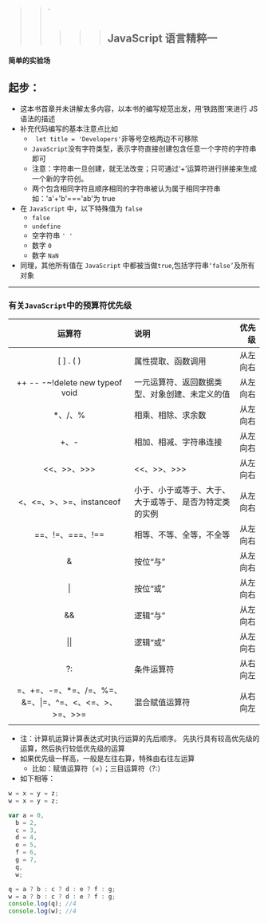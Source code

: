> > `
> >
> > > > > ## JavaScript 语言精粹一

#### 简单的实验场

## 起步：

- 这本书首章并未讲解太多内容，以本书的编写规范出发，用‘铁路图’来进行 JS 语法的描述
- 补充代码编写的基本注意点比如
  - ` let title = 'Developers'`非等号空格两边不可移除
  - `JavaScript`没有字符类型，表示字符直接创建包含任意一个字符的字符串即可
  - 注意：字符串一旦创建，就无法改变；只可通过‘+’运算符进行拼接来生成一个新的字符创。
  - 两个包含相同字符且顺序相同的字符串被认为属于相同字符串如：'a'+'b'==='ab'为 true
- 在 `JavaScript` 中，以下特殊值为 `false`
  - `false`
  - `undefine`
  - 空字符串 `' '`
  - 数字 `0`
  - 数字 `NaN`
- 同理，其他所有值在 `JavaScript` 中都被当做`true`,包括字符串`‘false’`及所有对象

---

### 有关`JavaScript`中的预算符优先级

|                         运算符                         | 说明                                                   |   优先级 |
| :----------------------------------------------------: | :----------------------------------------------------- | -------: |
|                       [ ] . ( )                        | 属性提取、函数调用                                     | 从左向右 |
|            ++ -- -~!delete new typeof void             | 一元运算符、返回数据类型、对象创建、未定义的值         | 从左向右 |
|                        \*、/、%                        | 相乘、相除、求余数                                     | 从左向右 |
|                          +、-                          | 相加、相减、字符串连接                                 | 从左向右 |
|                      <<、>>、>>>                       | <<、>>、>>>                                            | 从左向右 |
|                <、<=、>、>=、instanceof                | 小于、小于或等于、大于、大于或等于、是否为特定类的实例 | 从左向右 |
|                    ==、!=、===、!==                    | 相等、不等、全等，不全等                               | 从左向右 |
|                           &                            | 按位“与”                                               | 从左向右 |
|                           \|                           | 按位“或”                                               | 从左向右 |
|                           &&                           | 逻辑“与”                                               | 从左向右 |
|                          \|\|                          | 逻辑“或”                                               | 从左向右 |
|                           ?:                           | 条件运算符                                             | 从右向左 |
| =、+=、-=、\*=、/=、%=、&=、\|=、^=、<、<=、>、>=、>>= | 混合赋值运算符                                         | 从右向左 |
|                                                        |                                                        |

- 注：计算机运算计算表达式时执行运算的先后顺序。 先执行具有较高优先级的运算，然后执行较低优先级的运算
- 如果优先级一样高，一般是左往右算，特殊由右往左运算
  - 比如：赋值运算符（=）；三目运算符（?:）
- 如下相等：

```javascript
w = x = y = z;
w = x = y = z;

var a = 0,
  b = 2,
  c = 3,
  d = 4,
  e = 5,
  f = 6,
  g = 7,
  q,
  w;

q = a ? b : c ? d : e ? f : g;
w = a ? b : c ? d : e ? f : g;
console.log(q); //4
console.log(w); //4
```

